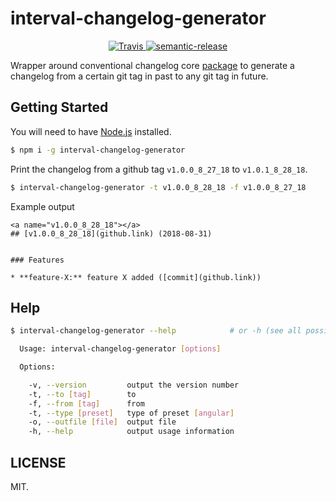# interval-changelog-generator

<p align="center">
  <a href="http://travis-ci.org/mamoonraja/changelog-generator">
    <img alt="Travis" src="https://travis-ci.org/mamoonraja/changelog-generator.svg?branch=master">
  </a>
  <a href="#badge">
    <img alt="semantic-release" src="https://img.shields.io/badge/%20%20%F0%9F%93%A6%F0%9F%9A%80-semantic--release-e10079.svg">
  </a>
</p>

Wrapper around conventional changelog core [package](https://github.com/conventional-changelog/conventional-changelog/tree/master/packages/conventional-changelog-core) to generate a changelog from a certain git tag in past to any git tag in future.

## Getting Started

You will need to have [Node.js](https://nodejs.org/en/download/) installed.

```bash
$ npm i -g interval-changelog-generator
```

Print the changelog from a github tag `v1.0.0_8_27_18` to `v1.0.1_8_28_18`.

```bash
$ interval-changelog-generator -t v1.0.0_8_28_18 -f v1.0.0_8_27_18
```

Example output

```
<a name="v1.0.0_8_28_18"></a>
## [v1.0.0_8_28_18](github.link) (2018-08-31)


### Features

* **feature-X:** feature X added ([commit](github.link))
```

## Help

```bash
$ interval-changelog-generator --help            # or -h (see all possibles options)

  Usage: interval-changelog-generator [options]

  Options:

    -v, --version         output the version number
    -t, --to [tag]        to
    -f, --from [tag]      from
    -t, --type [preset]   type of preset [angular]
    -o, --outfile [file]  output file
    -h, --help            output usage information

```

## LICENSE
MIT.
